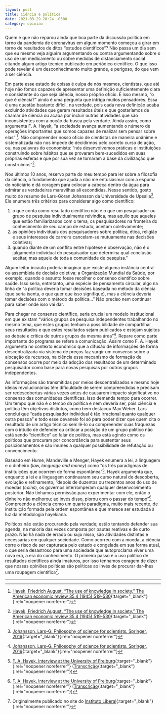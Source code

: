 ```yaml
---
layout: post
title: Ciência e política
date: 2021-03-29 20:24 -0300
category: opiniao
---
```


Quem é que não reparou ainda que boa parte da discussão política em torno da pandemia de coronavírus em algum momento começou a girar em torno de resultados de ditos “estudos científicos”? Não passa um dia sem que eu mesmo veja alguém argumentando ou contra argumentando sobre o uso de um medicamento ou sobre medidas de distanciamento social citando algum artigo técnico publicado em periódico científico. O que isso pode revelar é um desconhecimento muito grande, e perigoso, do que vem a ser ciência.

Em parte esse estado de coisas é culpa de nós mesmos, cientistas, que até hoje não fomos capazes de apresentar uma definição suficientemente clara e consistente do que seja ciência, nosso próprio ofício. É isso mesmo, “o que é ciência?” ainda é uma pergunta que intriga muitos pensadores. Essa é uma questão bastante difícil, na verdade, pois cada nova definição acaba excluindo atividades que geram resultados úteis e que gostaríamos de chamar de ciência ou acaba por incluir outras atividades que são inconsistentes com a noção da busca pela verdade. Ainda assim, como argumenta F. A. Hayek, “a sociedade avança aumentando o número de operações importantes que somos capazes de realizar sem pensar sobre elas” [^1]. Não compreender nosso ofício de cientistas de maneira unânime e sistematizada não nos impede de decidirmos pelo correto curso de ação, ou, nas palavras do economista: “nós desenvolvemos práticas e instituições construindo sobre hábitos que se provaram bem-sucedidos em suas próprias esferas e que por sua vez se tornaram a base da civilização que construímos”[^1].

Nos últimos 10 anos, reservo parte do meu tempo para ler sobre a filosofia da ciência, o fundamento que ajuda a não me entusiasmar com a espuma do noticiário e dá coragem para colocar a cabeça dentro da água para admirar as verdadeiras maravilhas ali escondidas. Nesse sentido, gosto muito do resumo de Lars-Göran Johansson da Universidade de Upsalla[^2]. Ele enumera três critérios para considerar algo como científico:
1.  o que conta como resultado científico não é o que um pesquisador ou grupo de pesquisa individualmente reivindica, mas aquilo que aqueles que estão familiarizados com o tema, os pesquisadores na fronteira do conhecimento de seu campo de estudo, aceitam coletivamente;
2. as opiniões individuais dos pesquisadores sobre política, ética, religião e seus interesses de carreira cancelam-se mutuamente nas decisões coletivas;
3. quando diante de um conflito entre hipótese e observação, não é o julgamento individual do pesquisador que determina qual conclusão aceitar, mas aquele de toda a comunidade de pesquisa.”

Algum leitor incauto poderia imaginar que existe alguma instância central ou assembleia de decisão coletiva; a Organização Mundial da Saúde, por exemplo, quando o assunto fosse recolher o consenso científico sobre saúde. Isso seria, entretanto, uma espécie de pensamento circular, algo na linha de “a política deveria tomar decisões baseada no método da ciência (que seria isenta, o que quer que isso signifique), mas a ciência deveria tomar decisões com o método da política…” Não preciso nem continuar para saber onde isso vai dar.

Para chegar no consenso científico, seria crucial um modelo institucional em que existam “vários grupos de pesquisa independentes trabalhando no mesmo tema, que estes grupos tenham a possibilidade de compartilhar seus resultados e que estes resultados sejam publicados e estejam sujeitos ao debate e crítica de outros grupos da mesma área”[^2]. Repare como parte importante do programa se refere a comunicação. Assim como F. A. Hayek argumenta no contexto econômico que a difusão de informações de forma descentralizada via sistema de preços faz surgir um consenso sobre a alocação de recursos, na ciência esse mecanismo de formação de consensos ocorre por meio da adoção dos resultados de um determinado pesquisador como base para novas pesquisas por outros grupos independentes.

As informações são transmitidas por meios descentralizados e mesmo hoje ideias revolucionárias têm dificuldade de serem compreendidas e precisam ser redescobertas várias vezes antes de causarem impacto significativo no consenso das comunidades científicas. Isso demanda tempo para ocorrer. Um tempo que não é o tempo da política e nem deveria ser, pois ciência e política têm objetivos distintos, como bem destacou Max Weber. Lars conclui que “cada pesquisador individual é tão irracional quanto qualquer outra pessoa” e todo esse devaneio foi só para poder dizer que quem cita o resultado de um artigo técnico sem lê-lo ou compreender suas fraquezas com o intuito de defender ou criticar a posição de um grupo político não está sendo “científico” ao falar de política, mas está agindo como os políticos que procuram por concordância para sustentar seus posicionamentos e são imunes a qualquer possibilidade de refutação ou convencimento.

Baseado em Hume, Mandeville e Menger, Hayek enumera a lei, a linguagem e o dinheiro (*law, language and money*) como “os três paradigmas de instituições que ocorrem de forma espontânea”[^3]. Hayek argumenta que, enquanto a lei e a linguagem continuaram seu curso natural de descoberta, evolução e refinamento, “depois de duzentos ou trezentos anos do uso de moedas (*coins*), os governos interromperam qualquer desenvolvimento posterior. Não tínhamos permissão para experimentar com ele, então o dinheiro não melhorou; ao invés disso, piorou com o passar do tempo”[^3]. Compreendo a ciência como um quarto paradigma, muito mais recente, de instituição formada pela ordem espontânea e que merece ser estudada à luz da metodologia hayekiana.

Políticos não estão procurando pela verdade; estão tentando defender sua agenda, na maioria das vezes composta por pautas reativas e de curto prazo. Não há nada de errado ou sujo nisso, são atividades distintas e necessárias em qualquer sociedade. Como ocorreu com a moeda, a ciência corre o risco de ser capturada pelo estado e congelada em sua forma atual, o que seria desastroso para uma sociedade que autoproclama viver uma nova era, a era do conhecimento. O primeiro passo é o uso político de resultados científicos ainda imaturos, por isso tenhamos coragem de dizer que nossas opiniões políticas são políticas ao invés de procurar dar-lhes uma roupagem científica[^4].

---

[^1]: [Hayek, Friedrich August. “The use of knowledge in society.” The American economic review 35.4 (1945):519-530](https://www.econlib.org/library/Essays/hykKnw.html){:target="_blank"}{:rel="noopener noreferrer"}

[^2]: [Johansson, Lars-G. Philosophy of science for scientists. Springer, 2016](https://link.springer.com/book/10.1007/978-3-319-26551-3){:target="_blank"}{:rel="noopener noreferrer"}

[^3]: [F. A. Hayek, Interview at the University of Freiburg](https://youtu.be/EYhEDxFwFRU){:target="_blank"}{:rel="noopener noreferrer"} ([Transcrição](https://www.libertarianism.org/publications/essays/interview-f-hayek){:target="_blank"}{:rel="noopener noreferrer"})

[^4]: Originalmente publicado no site do [Instituto Liberal](https://www.institutoliberal.org.br/blog/ciencia-politica/){:target="_blank"}{:rel="noopener noreferrer"}
